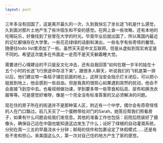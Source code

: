 ```yaml
---
layout: post
---
```


三年多没有回国了，这是离开最久的一次，久到我快忘了坐长途飞机是什么感觉，久到面对那片土地产生了些许陌生和不安的感觉。在网上查一些攻略，还有本地的吃喝玩乐，好像找到了些曾在大学的时光。毕竟毕业后就出国了，所以离国内最近的记忆都储存在大学里。一些花花绿绿的话剧和演出，一些名字有些奇怪的餐馆，随便往todo list里添加了一些。虽然天天逛中文互联网，但是从虚拟到现实肯定是不同的。希望这次能多在外面走一走而不是天天躺着睡大觉。

需要进行心理建设的不只是反文化冲击，还有自我回答“如何在跟一岁半的娃在十五个小时的长途飞行旅途中存活下来“。跟很多人聊天，听说我们的飞机是第一排以后，他们建议带一条毯子铺在前面的地上，这样当安全指示灯关闭后，可以把小娃放到地上，他会感到一些自由。但是我真的很担心如果遇到突然的扰动，他会不会直接飞到空中去。也看视频做功课，学到要多带一些零食和玩具、尿布和换洗衣服等等。可是感觉好难呀，像是一个完全没有标准答案的又必须解决的问题。

现在住的房子所在的街道并不是那种富人区，附近有一个中学，偶尔会有奇奇怪怪的人在门口飘过。前几天买了一个蛋糕带给对门的Sarah，她答应帮我们照看房子，如果有什么问题会给我们发信息。其他的准备工作也包括：前院后院装好了摄像头，确保自己远在中国也能知道这边发生了什么；设好了绿植的自动灌溉系统，分别在周一三五的早晨浇水十分钟；邮局的信件和包裹设定了休假模式……还是有些不舍和担心。来美国这么久，第一次对自己住的地方产生了家的感觉。
